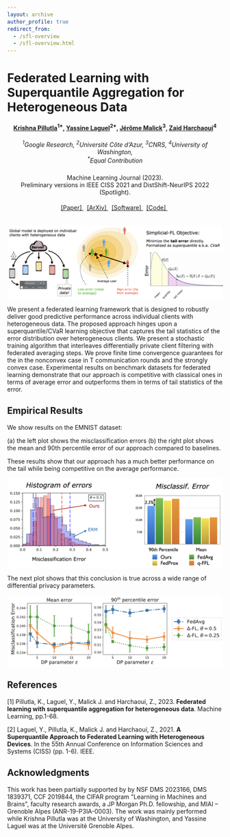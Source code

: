 ```yaml
---
layout: archive
author_profile: true
redirect_from:
  - /sfl-overview
  - /sfl-overview.html
---
```



Federated Learning with Superquantile Aggregation for Heterogeneous Data
=========================================================================

<div style="text-align: center">
    <table align=center>
        <tr>
            <h4 style="font-weight:normal, text-align: center">
                <a href="https://krishnap25.github.io">Krishna Pillutla</a><sup>1*</sup>,
                <a href="https://yassine-laguel.github.io/">Yassine Laguel</a><sup>2*</sup>,
                <a href="https://membres-ljk.imag.fr/Jerome.Malick/cv.html">Jérôme Malick</a><sup>3</sup>,
                <a href="http://faculty.washington.edu/zaid/">Zaid Harchaoui</a><sup>4</sup>
            </h4>
        </tr>
        <tr>
              <h5 style="font-weight:normal">
                <sup>1</sup>Google Research,
                <sup>2</sup>Université Côte d’Azur,
                <sup>3</sup>CNRS,
                <sup>4</sup>University of Washington, <br>
                <sup>*</sup>Equal Contribution
              </h5>
        </tr>
        <tr>
              <h4 style="font-weight:normal">
                Machine Learning Journal (2023). <br>
                Preliminary versions in IEEE CISS 2021 and
                DistShift-NeurIPS 2022 (Spotlight).
              </h4>
        </tr>
        <tr>
              <h4 style="font-weight:normal">
                <a href="https://link.springer.com/article/10.1007/s10994-023-06332-x">
                  [Paper]
                </a>  &nbsp;
                <a href="https://arxiv.org/pdf/2112.09429.pdf">
                  [ArXiv]
                </a>  &nbsp;
                <a href="https://github.com/krishnap25/sqwash">
                  [Software]
                </a>  &nbsp;
                <a href="https://github.com/krishnap25/simplicial-fl">
                  [Code]
                </a>  &nbsp;
              </h4>
        </tr>
    </table>
</div>


<img src="/images/sfl-illustration.png" alt="alternate text" width="900" style="display: block; margin: 0 auto;">

We present a federated learning framework that is designed to robustly deliver good predictive performance across individual clients with heterogeneous data. The proposed approach hinges upon a superquantile/CVaR learning objective that captures the tail statistics of the error distribution over heterogeneous clients. We present a stochastic training algorithm that interleaves differentially private client filtering with federated averaging steps. We prove finite time convergence guarantees for the in the nonconvex case in T communication rounds and the strongly convex case. Experimental results on benchmark datasets for federated learning demonstrate that our approach is competitive with classical ones in terms of average error and outperforms them in terms of tail statistics of the error.

Empirical Results
------------------

We show results on the EMNIST dataset:

(a) the left plot shows the misclassification errors
(b) the right plot shows the mean and 90th percentile error of our approach compared to baselines.

These results show that our approach has a much better performance on the tail while being competitive on the average performance.

<img src="/images/sfl-results1.png" alt="alternate text" width="700" style="display: block; margin: 0 auto;">

The next plot shows that this conclusion is true across a wide range of differential privacy parameters.

<img src="/images/sfl-results2.png" alt="alternate text" width="700" style="display: block; margin: 0 auto;">

References
------------
[1] Pillutla, K., Laguel, Y., Malick J. and Harchaoui, Z., 2023.
**Federated learning with superquantile aggregation for heterogeneous data**. Machine Learning, pp.1-68.

[2] Laguel, Y., Pillutla, K., Malick J. and Harchaoui, Z., 2021.
**A Superquantile Approach to Federated Learning with Heterogeneous Devices**. In the 55th Annual Conference on Information Sciences and Systems (CISS) (pp. 1-6). IEEE.

Acknowledgments
----------------
This work has been partially supported by by NSF DMS 2023166, DMS 1839371, CCF 2019844, the CIFAR program "Learning in Machines and Brains", faculty research awards, a JP Morgan Ph.D. fellowship, and MIAI – Grenoble Alpes (ANR-19-P3IA-0003). The work was mainly performed while Krishna Pillutla was at the University of Washington, and Yassine Laguel was at the Université Grenoble Alpes.
